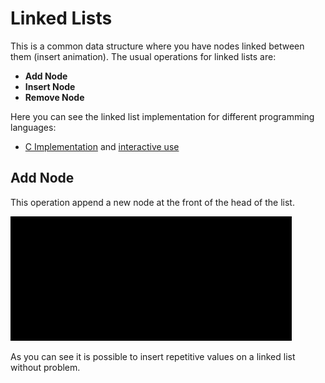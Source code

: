# Linked Lists

This is a common data structure where you have nodes linked between them (insert animation). The usual operations for linked lists are:

- **Add Node**
- **Insert Node**
- **Remove Node**

Here you can see the linked list implementation for different programming languages:

- [C Implementation](./c/linkedList.c) and [interactive use](./c/main.c)

## Add Node

This operation append a new node at the front of the head of the list.

![addNode](../../animations/ds_animations/linked_list/addNode.gif)

As you can see it is possible to insert repetitive values on a linked list without problem.
